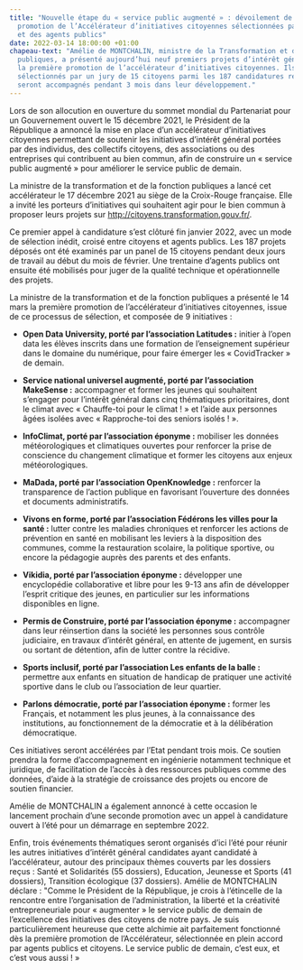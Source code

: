 ```yaml
---
title: "Nouvelle étape du « service public augmenté » : dévoilement de la \npremière
  promotion de l’Accélérateur d’initiatives citoyennes sélectionnées par des Français
  et des agents publics"
date: 2022-03-14 18:00:00 +01:00
chapeau-text: "Amélie de MONTCHALIN, ministre de la Transformation et de la Fonction
  publiques, a présenté aujourd’hui neuf premiers projets d’intérêt général \nconstituant
  la première promotion de l’accélérateur d’initiatives citoyennes. Ils \nont été
  sélectionnés par un jury de 15 citoyens parmi les 187 candidatures reçues, \net
  seront accompagnés pendant 3 mois dans leur développement."
---
```


Lors de son allocution en ouverture du sommet mondial du Partenariat pour un Gouvernement ouvert le 15 décembre 2021, le Président de la République a annoncé la 
mise en place d’un accélérateur d’initiatives citoyennes permettant de soutenir les initiatives d’intérêt général portées par des individus, des collectifs citoyens, des 
associations ou des entreprises qui contribuent au bien commun, afin de construire un « service public augmenté » pour améliorer le service public de demain.

La ministre de la transformation et de la fonction publiques a lancé cet accélérateur le 17 
décembre 2021 au siège de la Croix-Rouge française. Elle a invité les porteurs d’initiatives 
qui souhaitent agir pour le bien commun à proposer leurs projets sur http://citoyens.transformation.gouv.fr/. 

Ce premier appel à candidature s’est clôturé fin janvier 2022, avec un mode de sélection inédit, croisé entre citoyens et agents publics. Les 187 projets déposés ont été examinés par un panel de 15 citoyens pendant deux jours de travail au début du mois de février. 
Une trentaine d’agents publics ont ensuite été mobilisés pour juger de la qualité technique et opérationnelle des projets.

La ministre de la transformation et de la fonction publiques a présenté le 14 mars la première promotion de l’accélérateur d’initiatives citoyennes, issue de ce processus de sélection, et composée de 9 initiatives :

* **Open Data University, porté par l’association Latitudes :** initier à l’open data les élèves inscrits dans une formation de l’enseignement supérieur dans le domaine du 
numérique, pour faire émerger les « CovidTracker » de demain.

* **Service national universel augmenté, porté par l’association MakeSense :** accompagner et former les jeunes qui souhaitent s’engager pour l’intérêt général 
dans cinq thématiques prioritaires, dont le climat avec « Chauffe-toi pour le climat ! » et l’aide aux personnes âgées isolées avec « Rapproche-toi des seniors isolés ! ».

* **InfoClimat, porté par l’association éponyme :** mobiliser les données météorologiques et climatiques ouvertes pour renforcer la prise de conscience du 
changement climatique et former les citoyens aux enjeux météorologiques. 

* **MaDada, porté par l’association OpenKnowledge :** renforcer la transparence de l’action publique en favorisant l’ouverture des données et documents 
administratifs. 

* **Vivons en forme, porté par l’association Fédérons les villes pour la santé :** lutter contre les maladies chroniques et renforcer les actions de prévention en santé en mobilisant les leviers à la disposition des communes, comme la restauration scolaire, la politique sportive, ou encore la pédagogie auprès des parents et des 
enfants.

* **Vikidia, porté par l’association éponyme :** développer une encyclopédie collaborative et libre pour les 9-13 ans afin de développer l’esprit critique des 
jeunes, en particulier sur les informations disponibles en ligne. 

* **Permis de Construire, porté par l’association éponyme :** accompagner dans leur réinsertion dans la société les personnes sous contrôle judiciaire, en travaux d’intérêt général, en attente de jugement, en sursis ou sortant de détention, afin de lutter contre la récidive.

* **Sports inclusif, porté par l’association Les enfants de la balle :** permettre aux enfants en situation de handicap de pratiquer une activité sportive dans le club ou l’association de leur quartier. 

* **Parlons démocratie, porté par l’association éponyme :** former les Français, et notamment les plus jeunes, à la connaissance des institutions, au fonctionnement 
de la démocratie et à la délibération démocratique. 

Ces initiatives seront accélérées par l’Etat pendant trois mois. Ce soutien prendra la forme d’accompagnement en ingénierie notamment technique et juridique, de facilitation de l’accès à des ressources publiques comme des données, d’aide à la stratégie de croissance 
des projets ou encore de soutien financier. 

Amélie de MONTCHALIN a également annoncé à cette occasion le lancement prochain d’une seconde promotion avec un appel à candidature ouvert à l’été pour un démarrage 
en septembre 2022. 

Enfin, trois événements thématiques seront organisés d’ici l’été pour réunir les autres 
initiatives d’intérêt général candidates ayant candidaté à l’accélérateur, autour des 
principaux thèmes couverts par les dossiers reçus : Santé et Solidarités (55 dossiers), 
Education, Jeunesse et Sports (41 dossiers), Transition écologique (37 dossiers).
Amélie de MONTCHALIN déclare : "Comme le Président de la République, je crois à 
l’étincelle de la rencontre entre l’organisation de l’administration, la liberté et la créativité 
entrepreneuriale pour « augmenter » le service public de demain de l’excellence des initiatives des citoyens de notre pays. Je suis particulièrement heureuse que cette alchimie 
ait parfaitement fonctionné dès la première promotion de l’Accélérateur, sélectionnée en 
plein accord par agents publics et citoyens. Le service public de demain, c’est eux, et c’est 
vous aussi ! »
